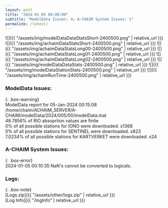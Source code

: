 ```yaml
---
layout: post
title: "2024-01-05 00:00:00"
subtitle: "ModelData Issues: 4; A-CHAIM System Issues: 1"
permalink: /latest/
---
```


![]({{ "/assets/img/modelDataDataStatsShort-2400500.png" | relative_url }})
![]({{ "/assets/img/achaimDataStatsShort-2400500.png" | relative_url }})
![]({{ "/assets/img/achaimDataStatsLong00-2400500.png" | relative_url }})
![]({{ "/assets/img/achaimDataStatsLong01-2400500.png" | relative_url }})
![]({{ "/assets/img/achaimDataStatsLong02-2400500.png" | relative_url }})
![]({{ "/assets/img/modelDataDataStats-2400500.png" | relative_url }})
![]({{ "/assets/img/modelDataStationStats-2400500.png" | relative_url }})
![]({{ "/assets/img/achaimRunTime-2400500.png" | relative_url }})


### ModelData Issues:  
  
{: .box-warning}  
 ModelData report for 05-Jan-2024 00:15:08   
 /home/chaim/ACHAIM_SERVER/A-CHAIM/modelData/2024/005/00/modelData.mat   
 48.7856% of RIO absoprtion values are finite   
 0% of all possible stations for IONO were downloaded. x1368   
 0% of all possible stations for SENTINEL were downloaded. x823   
 7.0234% of all possible stations for KARTVERKET were downloaded. x24   
  
### A-CHAIM System Issues:  
  
{: .box-error}  
2024-01-05 00:10:35 NaN's cannot be converted to logicals.  

### Logs:  
  
{: .box-note}  
[Logs.zip]({{ "/assets/other/logs.zip" | relative_url }})  
[Log Info]({{ "/logInfo" | relative_url }})  
